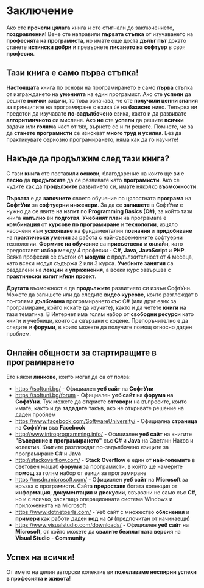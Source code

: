 # Заключение

Ако сте **прочели цялата** книга и сте стигнали до заключението, **поздравления**! Вече сте направили **първата стъпка** от изучаването на **професията на програмиста**, но имате още доста **дълъг път** докато станете **истински добри** и превърнете **писането на софтуер** в своя **професия**.


## Тази книга е само първа стъпка!

**Настоящата** книга по основи на програмирането е само **първа** стъпка от изграждането на **уменията** на един програмист. Ако сте **успели** да решите **всички** задачи, то това означава, че сте **получили ценни знания** за принципите на програмиране с езика `C#` на **базисно** ниво. Тепърва ви предстои да изучавате **по-задълбочено** езика, както и да развивате **алгоритмичното** си мислене. Ако **не** сте **успели** да решите **всички** задачи или **голяма** част от тях, върнете се и ги решете. Помнете, че за да **станете програмисти** се изискват **много труд и усилия**. Без да практикувате сериозно програмирането, няма как да го научите! 


## Накъде да продължим след тази книга?

С тази **книга** сте поставили **основи**, благодарение на които ще ви е **лесно** да **продължите** да се развивате като **програмисти**. Ако се чудите как да **продължите** развитието си, имате няколко **възможности**.

**Първата** е да **започнете** своето обучение по цялостната **програма** на **СофтУни** за **софтуерни инженери**. За да се **запишете** в СофтУни е нужно да се явите на **изпит** по **Programming Basics (C#)**, за който тази книга **напълно** ви **подготвя**. **Учебният план** на програмата е **комбинация** от **курсове по програмиране** и **технологии**, изцяло насочени към **усвояване** на фундаментални **познания** и **придобиване** на **практически умения** за работа с най-съвременните софтуерни технологии. **Формите на обучение** са **присъствена** и **онлайн**, като предоставят **избор** между 4 професии - **C#**, **Java**, **JavaScript** и **PHP**. Всяка професия се състои от **модули** с продължителност от 4 месеца, като всеки модул съдържа 2 или 3 курса. **Учебните занятия** са разделени на **лекции** и **упражнения**, а всеки курс завършва с **практически изпит и/или проект**. 

**Другата** възможност е да **продължите** развитието си извън СофтУни. Можете да запишете или да следите **видео курсове**, които разглеждат в по-голяма **дълбочина** програмирането със C# (или друг език за програмиране, който искате да изучите), както и да четете **книги** на тази тематика. В Интернет има голям набор от **свободни ресурси** като книги и учебници, които са свързани с кодене. Препоръчително е да следите и **форуми**, в които можете да получите помощ относно даден проблем.


## Онлайн общности за стартиращите в програмирането

Ето някои **линкове**, които могат да са от полза: 

* https://softuni.bg/ - Официален **уеб сайт** на **СофтУни**
* https://softuni.bg/forum - Официален **уеб сайт** на **форума на СофтУни**. Тук можете да откриете **отговори** на въпросите, които имате, както и да **зададете** такъв, ако не откривате решение на даден проблем
* https://www.facebook.com/SoftwareUniversity/ - Официална **страница** на **СофтУни** във **Facebook**
* http://www.introprogramming.info/ - Официален **уеб сайт** на книгите **"Въведение в програмирането"** със **C#** и **Java** на Светлин Наков и колектив. Книгите разглеждат по-задълбочено езиците за програмиране **C#** и **Java**
* http://stackoverflow.com/ - **Stack Overflow** е един от **най-големите** в световен мащаб **форуми** за програмисти, в който ще намерите **помощ** за голям набор от езици за програмиране
* https://msdn.microsoft.com/ - Официален **уеб сайт** на **Microsoft** за връзка с програмисти. Сайта **предоставя** богата колекция от **информация**, **документация** и **дискусии**, свързани не само със **C#**, но и с всичко, засягащо операционната система Windows и приложенията на Microsoft
* https://www.dotnetperls.com/ - Уеб сайт с множество **обяснения** и **примери** как работи даден **код** на **`C#`** (предпочитан от начинаещи)
* https://www.visualstudio.com/downloads/ - Официален **уеб сайт** на **Microsoft**, от който можете да **свалите безплатната версия** на **Visual Studio** - **Community**


## Успех на всички!

От името на целия авторски колектив ви **пожелаваме неспирни успехи в професията и живота**!
